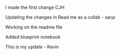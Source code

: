 I made the first change CJH

Updating the changes in Read me as a collab - sarja

Working on the readme file

Added blueprint notebook

This is my update - Kevin